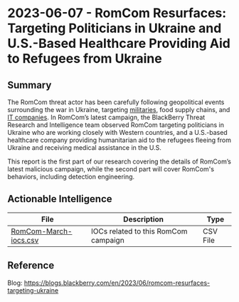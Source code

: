# 2023-06-07 - RomCom Resurfaces: Targeting Politicians in Ukraine and U.S.-Based Healthcare Providing Aid to Refugees from Ukraine

## Summary

The RomCom threat actor has been carefully following geopolitical events surrounding the war in Ukraine, targeting [militaries](https://blogs.blackberry.com/en/2022/11/romcom-spoofing-solarwinds-keepass), food supply chains, and [IT companies](https://blogs.blackberry.com/en/2022/10/unattributed-romcom-threat-actor-spoofing-popular-apps-now-hits-ukrainian-militaries). In RomCom’s latest campaign, the BlackBerry Threat Research and Intelligence team observed RomCom targeting politicians in Ukraine who are working closely with Western countries, and a U.S.-based healthcare company providing humanitarian aid to the refugees fleeing from Ukraine and receiving medical assistance in the U.S.

This report is the first part of our research covering the details of RomCom’s latest malicious campaign, while the second part will cover RomCom's behaviors, including detection engineering.

## Actionable Intelligence

| File | Description | Type | 
|--------|--------|--------|
| [RomCom-March-iocs.csv](https://github.com/blackberry/threat-research-and-intelligence/blob/main/Blogs%20%26%20Reports/Blogs/2023-06-07%20-%20RomCom%20Resurfaces%20Targeting%20Politicians%20in%20Ukraine%20and%20U.S.-Based%20Healthcare/RomCom-March-iocs.csv) | IOCs related to this RomCom campaign | CSV File |


## Reference

Blog: https://blogs.blackberry.com/en/2023/06/romcom-resurfaces-targeting-ukraine